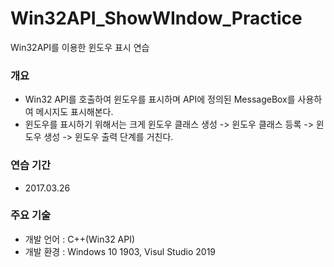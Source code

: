# Win32API_ShowWIndow_Practice
Win32API를 이용한 윈도우 표시 연습

### 개요
* Win32 API를 호출하여 윈도우를 표시하며 API에 정의된 MessageBox를 사용하여 메시지도 표시해본다.
* 윈도우를 표시하기 위해서는 크게 윈도우 클래스 생성 -> 윈도우 클래스 등록 -> 윈도우 생성 -> 윈도우 출력 단계를 거친다.

### 연습 기간
* 2017.03.26 

### 주요 기술
* 개발 언어 : C++(Win32 API)
* 개발 환경 : Windows 10 1903, Visul Studio 2019

